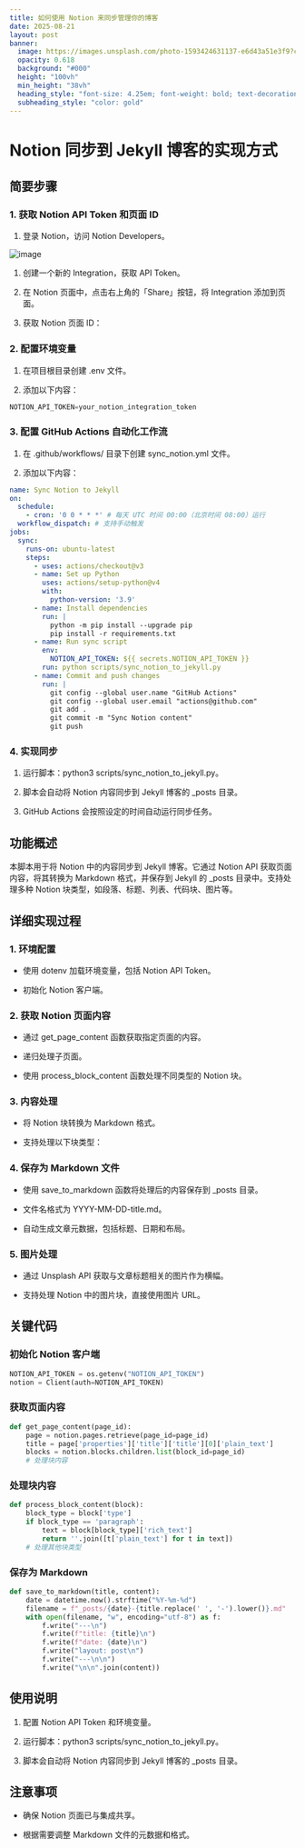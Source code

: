 ```yaml
---
title: 如何使用 Notion 来同步管理你的博客
date: 2025-08-21
layout: post
banner:
  image: https://images.unsplash.com/photo-1593424631137-e6d43a51e3f9?crop=entropy&cs=tinysrgb&fit=max&fm=jpg&ixid=M3w2OTIwMzJ8MHwxfHJhbmRvbXx8fHx8fHx8fDE3NTU3NDU3MjF8&ixlib=rb-4.1.0&q=80&w=1080
  opacity: 0.618
  background: "#000"
  height: "100vh"
  min_height: "38vh"
  heading_style: "font-size: 4.25em; font-weight: bold; text-decoration: underline"
  subheading_style: "color: gold"
---
```


# Notion 同步到 Jekyll 博客的实现方式

## 简要步骤

### 1. 获取 Notion API Token 和页面 ID

1. 登录 Notion，访问 Notion Developers。

![image](https://prod-files-secure.s3.us-west-2.amazonaws.com/a7a0cc5a-89b9-4cda-8686-1fba0ca52f40/d19c1afe-dea5-4312-9333-786b0ba83054/image.png?X-Amz-Algorithm=AWS4-HMAC-SHA256&X-Amz-Content-Sha256=UNSIGNED-PAYLOAD&X-Amz-Credential=ASIAZI2LB466VUEPCRBV%2F20250821%2Fus-west-2%2Fs3%2Faws4_request&X-Amz-Date=20250821T030840Z&X-Amz-Expires=3600&X-Amz-Security-Token=IQoJb3JpZ2luX2VjEJr%2F%2F%2F%2F%2F%2F%2F%2F%2F%2FwEaCXVzLXdlc3QtMiJGMEQCICs1sSvhCypNYJLd5xLqIsFUR%2Fv79quPyC9S21XIHGw%2FAiAtRSx7wLhBjki%2Fgijj%2B2WcaibmSeCq02WzgIeOEwM6kSqIBAjj%2F%2F%2F%2F%2F%2F%2F%2F%2F%2F8BEAAaDDYzNzQyMzE4MzgwNSIMk7uNNgI7cBTuvZLsKtwDtPkOEoG8I49rEjDxjbLMpb2gJUnfz6YakNaM7Oyx%2FzMZnR7KM44CCyb7GCkh8Tr0DemGP2fTZDHBegrq6jToiyRl6QQYU6xbEbvKTLdxc0wd631kvU2K9MRtcaUIpXCTCorUcReWvPrBp4WV7Phn0JCl8%2BqocBpYRRXuFn82oPo5pfExF452%2B9ECdJ89t0F2wiD1BbvEbMkK0UWMjR7C741Xa1hYnEQ2UzmXwbSzGNL%2Fg%2BBp6dSxAfB%2BXaVRvRJSjJrhm%2F2BfiaDiSgXvpXkDa0k2m0%2FZq%2Fp38DELSYSHbkuRo%2B2KhDw16H7sVkBzBajtMVlXAc8pNC06vn5zBsgS%2FCoztC%2FD9inlMlKF0CyYR%2BZzfPme2LHqd5u8ZOBaVPYHp9vfi8UkNRr8uC12CWbIpR1Cur31TSI1PRkXxyecfjmM3328TS8Rr3GRiHH6kn70afo81pUk4Mrssx%2FV99ZFO9BIEoiJbi%2BieGsVP4thPbS4oFS1DdaxC0QEEqs6yq63YdoUijphuzrCOXhp3dAVzaga8MO3wZspcCWExFoZ9mrkYtFDy%2FQ74rBYyHNOmh6PBlIsxciBnS6Xy%2FI8alZoXNMxQoDLBkeRQclZE2w78XWLISVkzEgQgX11dowvvGZxQY6pgElitD1U3oK6xqXZqMMp7wiD8MKkHNMhy1SXfdRxH1o%2B5CjZpOgTcnDdZLi8PBMtcK8kQzN8AvFtx7yqckmDJ6rHuq2M6Br3oXl0zJoSqwpS5%2F8p5EY7gnYxBecIdKlWKo5WFz7SSQeEpq%2BPN2F0LVPoFhQTpgaRgeCDYSQ75aaeM7FleG%2B72PI9L7II5aPa3QDmwFoGT12aa9FLIT5xfv1s1dp4nFi&X-Amz-Signature=2616ad55dc6c4e7db476721f7d6154731539eb3b89d18d630b385f0c66a6e0d7&X-Amz-SignedHeaders=host&x-amz-checksum-mode=ENABLED&x-id=GetObject)

1. 创建一个新的 Integration，获取 API Token。

1. 在 Notion 页面中，点击右上角的「Share」按钮，将 Integration 添加到页面。

1. 获取 Notion 页面 ID：


### 2. 配置环境变量

1. 在项目根目录创建 .env 文件。

1. 添加以下内容：

```javascript
NOTION_API_TOKEN=your_notion_integration_token
```

### 3. 配置 GitHub Actions 自动化工作流

1. 在 .github/workflows/ 目录下创建 sync_notion.yml 文件。

1. 添加以下内容：

```yaml
name: Sync Notion to Jekyll
on:
  schedule:
    - cron: '0 0 * * *' # 每天 UTC 时间 00:00（北京时间 08:00）运行
  workflow_dispatch: # 支持手动触发
jobs:
  sync:
    runs-on: ubuntu-latest
    steps:
      - uses: actions/checkout@v3
      - name: Set up Python
        uses: actions/setup-python@v4
        with:
          python-version: '3.9'
      - name: Install dependencies
        run: |
          python -m pip install --upgrade pip
          pip install -r requirements.txt
      - name: Run sync script
        env:
          NOTION_API_TOKEN: ${{ secrets.NOTION_API_TOKEN }}
        run: python scripts/sync_notion_to_jekyll.py
      - name: Commit and push changes
        run: |
          git config --global user.name "GitHub Actions"
          git config --global user.email "actions@github.com"
          git add .
          git commit -m "Sync Notion content"
          git push
```

### 4. 实现同步

1. 运行脚本：python3 scripts/sync_notion_to_jekyll.py。

1. 脚本会自动将 Notion 内容同步到 Jekyll 博客的 _posts 目录。

1. GitHub Actions 会按照设定的时间自动运行同步任务。

## 功能概述

本脚本用于将 Notion 中的内容同步到 Jekyll 博客。它通过 Notion API 获取页面内容，将其转换为 Markdown 格式，并保存到 Jekyll 的 _posts 目录中。支持处理多种 Notion 块类型，如段落、标题、列表、代码块、图片等。

## 详细实现过程

### 1. 环境配置

- 使用 dotenv 加载环境变量，包括 Notion API Token。

- 初始化 Notion 客户端。

### 2. 获取 Notion 页面内容

- 通过 get_page_content 函数获取指定页面的内容。

- 递归处理子页面。

- 使用 process_block_content 函数处理不同类型的 Notion 块。

### 3. 内容处理

- 将 Notion 块转换为 Markdown 格式。

- 支持处理以下块类型：


### 4. 保存为 Markdown 文件

- 使用 save_to_markdown 函数将处理后的内容保存到 _posts 目录。

- 文件名格式为 YYYY-MM-DD-title.md。

- 自动生成文章元数据，包括标题、日期和布局。

### 5. 图片处理

- 通过 Unsplash API 获取与文章标题相关的图片作为横幅。

- 支持处理 Notion 中的图片块，直接使用图片 URL。

## 关键代码

### 初始化 Notion 客户端

```python
NOTION_API_TOKEN = os.getenv("NOTION_API_TOKEN")
notion = Client(auth=NOTION_API_TOKEN)
```

### 获取页面内容

```python
def get_page_content(page_id):
    page = notion.pages.retrieve(page_id=page_id)
    title = page['properties']['title']['title'][0]['plain_text']
    blocks = notion.blocks.children.list(block_id=page_id)
    # 处理块内容
```

### 处理块内容

```python
def process_block_content(block):
    block_type = block['type']
    if block_type == 'paragraph':
        text = block[block_type]['rich_text']
        return ''.join([t['plain_text'] for t in text])
    # 处理其他块类型
```

### 保存为 Markdown

```python
def save_to_markdown(title, content):
    date = datetime.now().strftime("%Y-%m-%d")
    filename = f"_posts/{date}-{title.replace(' ', '-').lower()}.md"
    with open(filename, "w", encoding="utf-8") as f:
        f.write("---\n")
        f.write(f"title: {title}\n")
        f.write(f"date: {date}\n")
        f.write("layout: post\n")
        f.write("---\n\n")
        f.write("\n\n".join(content))
```

## 使用说明

1. 配置 Notion API Token 和环境变量。

1. 运行脚本：python3 scripts/sync_notion_to_jekyll.py。

1. 脚本会自动将 Notion 内容同步到 Jekyll 博客的 _posts 目录。

## 注意事项

- 确保 Notion 页面已与集成共享。

- 根据需要调整 Markdown 文件的元数据和格式。